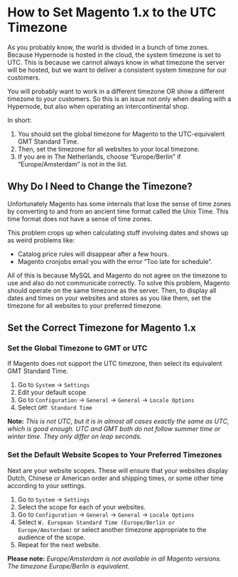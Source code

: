 <!-- source: https://support.hypernode.com/en/ecommerce/magento-1/how-to-set-magento-1-x-to-the-utc-timezone/ -->

# How to Set Magento 1.x to the UTC Timezone

As you probably know, the world is divided in a bunch of time zones. Because Hypernode is hosted in the cloud, the system timezone is set to UTC. This is because we cannot always know in what timezone the server will be hosted, but we want to deliver a consistent system timezone for our customers.

You will probably want to work in a different timezone OR show a different timezone to your customers. So this is an issue not only when dealing with a Hypernode, but also when operating an intercontinental shop.

In short:

1. You should set the global timezone for Magento to the UTC-equivalent GMT Standard Time.
1. Then, set the timezone for all websites to your local timezone.
1. If you are in The Netherlands, choose “Europe/Berlin” if “Europe/Amsterdam” is not in the list.

## Why Do I Need to Change the Timezone?

Unfortunately Magento has some internals that lose the sense of time zones by converting to and from an ancient time format called the Unix Time. This time format does not have a sense of time zones.

This problem crops up when calculating stuff involving dates and shows up as weird problems like:

- Catalog price rules will disappear after a few hours.
- Magento cronjobs email you with the error “Too late for schedule”.

All of this is because MySQL and Magento do not agree on the timezone to use and also do not communicate correctly. To solve this problem, Magento should operate on the same timezone as the server. Then, to display all dates and times on your websites and stores as you like them, set the timezone for all websites to your preferred timezone.

## Set the Correct Timezone for Magento 1.x

### Set the Global Timezone to GMT or UTC

If Magento does not support the UTC timezone, then select its equivalent GMT Standard Time.

1. Go to `System` -> `Settings`
1. Edit your default scope
1. Go to `Configuration` -> `General` -> `General` -> `Locale Options`
1. Select `GMT Standard Time`

**Note:** *This is not UTC, but it is in almost all cases exactly the same as UTC, which is good enough. UTC and GMT both do not follow summer time or winter time. They only differ on leap seconds.*

### Set the Default Website Scopes to Your Preferred Timezones

Next are your website scopes. These will ensure that your websites display Dutch, Chinese or American order and shipping times, or some other time according to your settings.

1. Go to `System` -> `Settings`
1. Select the scope for each of your websites.
1. Go to `Configuration` -> `General` -> `General` -> `Locale Options`
1. Select `W. European Standard Time (Europe/Berlin or Europe/Amsterdam)` or select another timezone appropriate to the audience of the scope.
1. Repeat for the next website.

**Please note:** *Europe/Amsterdam is not available in all Magento versions. The timezone Europe/Berlin is equivalent.*
